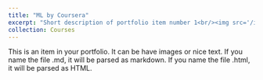 ```yaml
---
title: "ML by Coursera"
excerpt: "Short description of portfolio item number 1<br/><img src='/images/Mlcerf.png'>"
collection: Courses
---
```


This is an item in your portfolio. It can be have images or nice text. If you name the file .md, it will be parsed as markdown. If you name the file .html, it will be parsed as HTML. 
